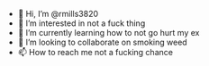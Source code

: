 - 👋 Hi, I’m @rmills3820
- 👀 I’m interested in not a fuck thing
- 🌱 I’m currently learning how to not go hurt my ex
- 💞️ I’m looking to collaborate on smoking weed
- 📫 How to reach me not a fucking chance

<!---
rmills3820/rmills3820 is a ✨ special ✨ repository because its `README.md` (this file) appears on your GitHub profile.
You can click the Preview link to take a look at your changes.
--->
